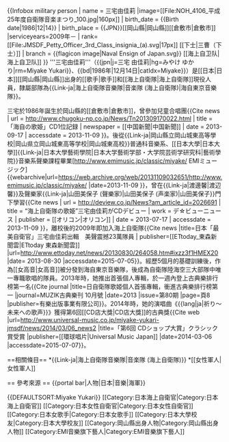 {{Infobox military person
| name     = 三宅由佳莉
|image=[[File:NOH_4106_平成25年度自衛隊音楽まつり_100.jpg|160px]]
| birth_date = {{Birth date|1986|12|14}}
| birth_place       = {{JPN}}[[岡山縣|岡山縣]][[倉敷市|倉敷市]]
|serviceyears=2009年－
| rank= [[File:JMSDF_Petty_Officer_3rd_Class_insignia_(a).svg|17px]] [[下士|三曹（下士）]]
| branch      = {{flagicon image|Naval Ensign of Japan.svg}} [[海上自卫队|海上自卫队]]
}}
'''三宅由佳莉'''（{{jpn|j=三宅 由佳莉|hg=みやけ ゆかり|rm=Miyake Yukari}}、{{bd|1986年|12月14日|catIdx=Miyake}}）是[[日本|日本]][[岡山縣|岡山縣]]出身的[[歌手|歌手]]和[[海上自衛隊|海上自衛隊]]現役人員，隸屬部隊為{{Link-ja|海上自衛隊音樂隊|音楽隊 (海上自衛隊)|海自東京音樂隊}}。

三宅於1986年誕生於岡山縣的[[倉敷市|倉敷市]]，曾參加兒童合唱團<ref name="chugoku20130917">{{Cite news | url = http://www.chugoku-np.co.jp/News/Tn201309170022.html | title = 「海自の歌姫」CD1位記録 | newspaper = [[中国新聞|中国新聞]] | date = 2013-09-17 | accessdate = 2013-11-09 }}</ref>。後從{{Link-ja|岡山縣立岡山城東高等學校|岡山県立岡山城東高等学校|岡山城東高校}}普通科音樂系、[[日本大學|日本大學]]{{Link-ja|日本大學藝術學院|日本大学藝術学部・大学院芸術学研究科|藝術學院}}音樂系聲樂課程畢業<ref>[http://www.emimusic.jp/classic/miyake/ EMIミュージック] {{webarchive|url=https://web.archive.org/web/20131109032651/http://www.emimusic.jp/classic/miyake/ |date=2013-11-09 }}</ref>，曾在{{Link-ja|渡邊馨|渡辺馨}}及聲樂家{{Link-ja|山田美保子 (聲樂家)|山田美保子 (声楽家)|山田美保子}}門下學習<ref name="oricon20130717">{{Cite news | url = http://deview.co.jp/News?am_article_id=2026691 | title = “海上自衛隊の歌姫”三宅由佳莉がCDデビュー | work = デ☆ビューニュース | publisher = [[オリコン|オリコン]] | date = 2013-07-17 | accessdate = 2013-11-09 }}</ref>，離校後的2009年即加入海上自衛隊<ref name ="ettoday">{{Cite news |title=日本「最美自衛官」三宅由佳莉出輯　美聲震撼23萬隊員 | publisher=[[ETtoday_東森新聞雲|ETtoday 東森新聞雲]] |url=http://www.ettoday.net/news/20130830/264058.htm#ixzz3f1HMEX20 |date= 2013-08-30 |accessdate=2015-07-05}}</ref>。經歷5個月的基礎訓練後，作為[[女高音|女高音]]被分發到海自東京音樂隊，後成為自衛隊陸海空三大部隊中唯一專職歌唱的隊員<ref name="ettoday"></ref>。2013年時，她推出首張個人專輯，於一週內登上古典樂排行榜第一名<ref name="MUZIK">{{Cite journal |title=日自衛隊歌姬個人首張專輯，衝進古典樂排行榜第一 |journal=MUZIK古典樂刊 10月號 |date=2013 |issue=第80期 |page=頁8 |publisher=有樂出版事業有限公司}}</ref>。2014年時，她的演唱曲《{{lang|ja|祈り～未来への歌声}}》獲得第6回[[CD店大獎|CD店大獎]]的古典獎<ref>{{Cite web |url=http://www.universal-music.co.jp/miyake-yukari-jmsdf/news/2014/03/06_news2 |title=「第6回 CDショップ大賞」クラシック賞受賞 |publisher=[[環球唱片|Universal Music Japan]] |date=2014-03-06 |accessdate=2015-07-07}}</ref>。

==相關條目==
*{{Link-ja|海上自衛隊音樂隊|音楽隊 (海上自衛隊)}}
*[[女性軍人|女性軍人]]

== 參考來源 ==
<references />
{{portal bar|人物|日本|音樂|海軍}}

{{DEFAULTSORT:Miyake Yukari}}
[[Category:日本海上自衛官|Category:日本海上自衛官]]
[[Category:日本女性自衛官|Category:日本女性自衛官]]
[[Category:日本女歌手|Category:日本女歌手]]
[[Category:日本大學校友|Category:日本大學校友]]
[[Category:岡山縣出身人物|Category:岡山縣出身人物]]
[[Category:EMI音樂旗下藝人|Category:EMI音樂旗下藝人]]